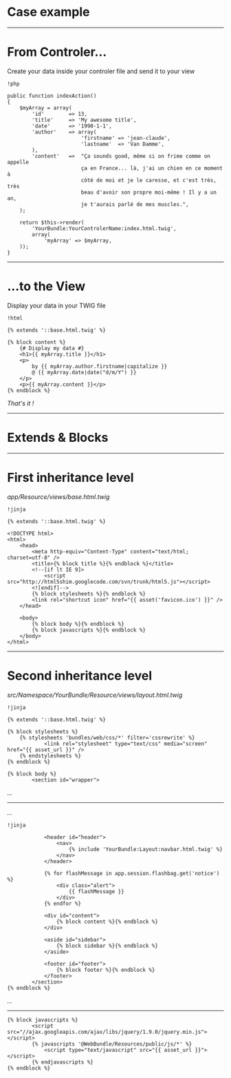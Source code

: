 # Case example

---

# From Controler...

Create your data inside your controler file and send it to your view

    !php

    public function indexAction()
    {
        $myArray = array(
            'id'        => 13,
            'title'     => 'My awesome title',
            'date'      => '1990-1-1',
            'author'    => array(
                            'firstname' => 'jean-claude',
                            'lastname'  => 'Van Damme',
            ),
            'content'   =>  "Ça sounds good, même si on frime comme on appelle
                            ça en France... là, j'ai un chien en ce moment à
                            côté de moi et je le caresse, et c'est très, très
                            beau d'avoir son propre moi-même ! Il y a un an,
                            je t'aurais parlé de mes muscles.",
        );

        return $this->render(
            'YourBundle:YourControlerName:index.html.twig',
            array(
                'myArray' => $myArray,
        ));
    }

---

# ...to the View

Display your data in your TWIG file

    !html

    {% extends '::base.html.twig' %}

    {% block content %}
        {# Display my data #}
        <h1>{{ myArray.title }}</h1>
        <p>
            by {{ myArray.author.firstname|capitalize }}
            @ {{ myArray.date|date("d/m/Y") }}
        </p>
        <p>{{ myArray.content }}</p>
    {% endblock %}

*That's it !*

---

# Extends & Blocks

---

# First inheritance level

*app/Resource/views/base.html.twig*

    !jinja

    {% extends '::base.html.twig' %}

    <!DOCTYPE html>
    <html>
        <head>
            <meta http-equiv="Content-Type" content="text/html; charset=utf-8" />
            <title>{% block title %}{% endblock %}</title>
            <!--[if lt IE 9]>
                <script src="http://html5shim.googlecode.com/svn/trunk/html5.js"></script>
            <![endif]-->
            {% block stylesheets %}{% endblock %}
            <link rel="shortcut icon" href="{{ asset('favicon.ico') }}" />
        </head>

        <body>
            {% block body %}{% endblock %}
            {% block javascripts %}{% endblock %}
        </body>
    </html>

---

# Second inheritance level

*src/Namespace/YourBundle/Resource/views/layout.html.twig*

    !jinja

    {% extends '::base.html.twig' %}

    {% block stylesheets %}
        {% stylesheets 'bundles/web/css/*' filter='cssrewrite' %}
                <link rel="stylesheet" type="text/css" media="screen" href="{{ asset_url }}" />
        {% endstylesheets %}
    {% endblock %}

    {% block body %}
            <section id="wrapper">

*...*

---

*...*

    !jinja

                <header id="header">
                    <nav>
                        {% include 'YourBundle:Layout:navbar.html.twig' %}
                    </nav>
                </header>

                {% for flashMessage in app.session.flashbag.get('notice') %}
                    <div class="alert">
                        {{ flashMessage }}
                    </div>
                {% endfor %}

                <div id="content">
                    {% block content %}{% endblock %}
                </div>

                <aside id="sidebar">
                    {% block sidebar %}{% endblock %}
                </aside>

                <footer id="footer">
                    {% block footer %}{% endblock %}
                </footer>
            </section>
    {% endblock %}

*...*

---

    {% block javascripts %}
            <script src="//ajax.googleapis.com/ajax/libs/jquery/1.9.0/jquery.min.js"></script>
            {% javascripts '@WebBundle/Resources/public/js/*' %}
                <script type="text/javascript" src="{{ asset_url }}"></script>
            {% endjavascripts %}
    {% endblock %}


